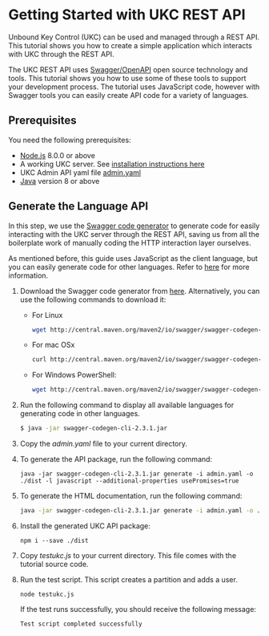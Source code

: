 # Getting Started with UKC REST API
Unbound Key Control (UKC) can be used and managed through a REST API. This tutorial shows you how to create a simple application which
interacts with UKC through the REST API.

The UKC REST API uses [Swagger/OpenAPI](https://swagger.io) open source technology and tools. This tutorial shows you how to use some of these tools to support your development process. The tutorial uses JavaScript code, however with Swagger tools you can easily create API code for a variety of languages.

## Prerequisites
You need the following prerequisites:
+ [Node.js](https://nodejs.org) 8.0.0 or above
+ A working UKC server. See [installation instructions here](http://unboundtech.com)
+ UKC Admin API yaml file [admin.yaml](./admin.yaml)
+ [Java](https://java.com/en/download/) version 8 or above

## Generate the Language API
In this step, we use the [Swagger code generator](https://github.com/swagger-api/swagger-codegen) to generate code for easily interacting with the UKC server through the REST API, saving us from all the boilerplate work of manually coding the HTTP interaction layer ourselves. 

As mentioned before, this guide uses JavaScript as the client language, but you can easily generate code for other languages. Refer to [here](https://github.com/swagger-api/swagger-codegen/blob/master/README.md) for more information.

1. Download the Swagger code generator from [here](http://central.maven.org/maven2/io/swagger/swagger-codegen-cli/2.3.1/swagger-codegen-cli-2.3.1.jar). Alternatively, you can use the following commands to download it:
   + For Linux
      ```bash
      wget http://central.maven.org/maven2/io/swagger/swagger-codegen-cli/2.3.1/swagger-codegen-cli-2.3.1.jar
      ```
   + For mac OSx
     ```bash
     curl http://central.maven.org/maven2/io/swagger/swagger-codegen-cli/2.3.1/swagger-codegen-cli-2.3.1.jar -o swagger-codegen-cli-2.3.1.jar
     ```
   + For Windows PowerShell:
      ```bash
      wget http://central.maven.org/maven2/io/swagger/swagger-codegen-cli/2.3.1/swagger-codegen-cli-2.3.1.jar -OutFile swagger-codegen-cli-2.3.1.jar
      ```

2. Run the following command to display all available languages for generating code in other languages.
   ```bash
   $ java -jar swagger-codegen-cli-2.3.1.jar
   ```

3. Copy the *admin.yaml* file to your current directory.

4. To generate the API package, run the following command:
   ```
   java -jar swagger-codegen-cli-2.3.1.jar generate -i admin.yaml -o ./dist -l javascript --additional-properties usePromises=true
   ```

5. To generate the HTML documentation, run the following command:  
   ```bash
   java -jar swagger-codegen-cli-2.3.1.jar generate -i admin.yaml -o ./doc -l html2
   ```

6. Install the generated UKC API package:
   ```
   npm i --save ./dist
   ```

7. Copy *testukc.js* to your current directory. This file comes with the tutorial source code.

8. Run the test script. This script creates a partition and adds a user.
   ```
   node testukc.js
   ```
   If the test runs successfully, you should receive the following message:
   ```
   Test script completed successfully
   ```
